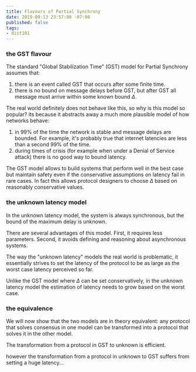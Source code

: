 ```yaml
---
title: Flavours of Partial Synchrony
date: 2019-09-13 23:57:00 -07:00
published: false
tags:
- dist101
---
```


### the GST flavour

The standard "Global Stabilization Time" (GST) model for Partial Synchrony assumes that:
1. there is an event called GST that occurs after some finite time.
2. there is no bound on message delays before GST, but after GST all message must arrive within some known bound $\Delta$.

The real world definitely does not behave like this, so why is this model so popular? its because it abstracts away a much more plausible model of how networks behave:

1. in 99% of the time the network is stable and message delays are bounded. For example, it's probably true that internet latencies are less than a second 99% of the time.
2. during times of crisis (for example when under a Denial of Service attack) there is no good way to bound latency.

The GST model allows to build systems that perform well in the best case but maintain safety even if the conservative assumptions on latency fail in rare cases. In fact this allows protocol designers to choose $\Delta$ based on reasonably conservative values.

### the unknown latency model
In the unknown latency model, the system is always synchronous, but the bound of the maximum delay is unknown.

There are several advantages of this model. First, it requires less parameters. Second, it avoids defining and reasoning about asynchronous systems. 

The way the "unknown latency" models the real world is problematic, it essentially strives to set the latency of the protocol to be as large as the worst case latency perceived so far.

Unlike the GST model where $\Delta$ can be set conservatively, in the unknown latency model the estimation of latency needs to grow based on the worst case.

### the equivalence

We will now show that the two models are in theory equivalent: any protocol that solves consensus in one model can be transformed into a protocol that solves it in the other model.

The transformation from a protocol in GST to unknown is efficient.

however the transformation from a protocol in unknown to GST suffers from setting a huge latency...  
